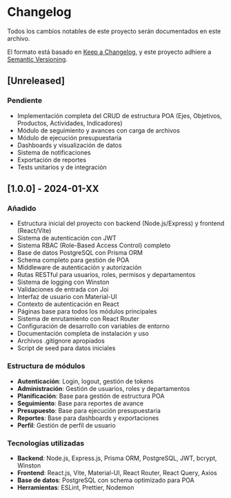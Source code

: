 # Changelog

Todos los cambios notables de este proyecto serán documentados en este archivo.

El formato está basado en [Keep a Changelog](https://keepachangelog.com/en/1.0.0/),
y este proyecto adhiere a [Semantic Versioning](https://semver.org/spec/v2.0.0.html).

## [Unreleased]

### Pendiente
- Implementación completa del CRUD de estructura POA (Ejes, Objetivos, Productos, Actividades, Indicadores)
- Módulo de seguimiento y avances con carga de archivos
- Módulo de ejecución presupuestaria
- Dashboards y visualización de datos
- Sistema de notificaciones
- Exportación de reportes
- Tests unitarios y de integración

## [1.0.0] - 2024-01-XX

### Añadido
- Estructura inicial del proyecto con backend (Node.js/Express) y frontend (React/Vite)
- Sistema de autenticación con JWT
- Sistema RBAC (Role-Based Access Control) completo
- Base de datos PostgreSQL con Prisma ORM
- Schema completo para gestión de POA
- Middleware de autenticación y autorización
- Rutas RESTful para usuarios, roles, permisos y departamentos
- Sistema de logging con Winston
- Validaciones de entrada con Joi
- Interfaz de usuario con Material-UI
- Contexto de autenticación en React
- Páginas base para todos los módulos principales
- Sistema de enrutamiento con React Router
- Configuración de desarrollo con variables de entorno
- Documentación completa de instalación y uso
- Archivos .gitignore apropiados
- Script de seed para datos iniciales

### Estructura de módulos
- **Autenticación**: Login, logout, gestión de tokens
- **Administración**: Gestión de usuarios, roles y departamentos
- **Planificación**: Base para gestión de estructura POA
- **Seguimiento**: Base para reportes de avance
- **Presupuesto**: Base para ejecución presupuestaria
- **Reportes**: Base para dashboards y exportaciones
- **Perfil**: Gestión de perfil de usuario

### Tecnologías utilizadas
- **Backend**: Node.js, Express.js, Prisma ORM, PostgreSQL, JWT, bcrypt, Winston
- **Frontend**: React.js, Vite, Material-UI, React Router, React Query, Axios
- **Base de datos**: PostgreSQL con schema optimizado para POA
- **Herramientas**: ESLint, Prettier, Nodemon
